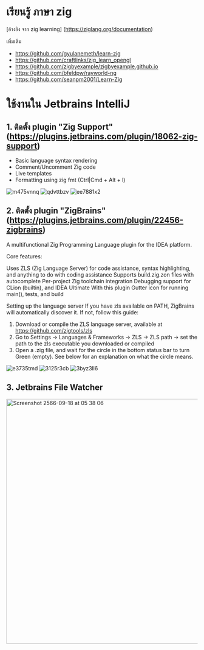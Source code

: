 # เรียนรู้ ภาษา zig
[อ้างอิง จาก zig learning] (https://ziglang.org/documentation)

เพิ่มเติม
- https://github.com/gyulanemeth/learn-zig
- https://github.com/craftlinks/zig_learn_opengl
- https://github.com/zigbyexample/zigbyexample.github.io
- https://github.com/bfeldpw/rayworld-ng
- https://github.com/seanpm2001/Learn-Zig

# ใช้งานใน Jetbrains IntelliJ
## 1. ติดตั้ง plugin "Zig Support" (https://plugins.jetbrains.com/plugin/18062-zig-support)
  - Basic language syntax rendering
  - Comment/Uncomment Zig code
  - Live templates
  - Formatting using zig fmt (Ctrl|Cmd + Alt + l)
 
  ![m475vnnq](https://github.com/tanangular/learning_zig/assets/1311673/42111e4b-1e30-4afa-9cad-2536ed6e3652)
  ![qdvttbzv](https://github.com/tanangular/learning_zig/assets/1311673/f4670d71-7295-4134-ae85-2460e6543052)
  ![ee7881x2](https://github.com/tanangular/learning_zig/assets/1311673/fd4030d1-646d-480a-91c4-382a7774a18b)

## 2. ติดตั้ง plugin "ZigBrains" (https://plugins.jetbrains.com/plugin/22456-zigbrains)

  A multifunctional Zig Programming Language plugin for the IDEA platform.
  
  Core features:
  
  Uses ZLS (Zig Language Server) for code assistance, syntax highlighting, and anything to do with coding assistance
  Supports build.zig.zon files with autocomplete
  Per-project Zig toolchain integration
  Debugging support for CLion (builtin), and IDEA Ultimate With this plugin
  Gutter icon for running main(), tests, and build
  
  Setting up the language server
  If you have zls available on PATH, ZigBrains will automatically discover it. If not, follow this guide:

  1. Download or compile the ZLS language server, available at https://github.com/zigtools/zls
  2. Go to Settings -> Languages & Frameworks -> ZLS -> ZLS path -> set the path to the zls executable you downloaded or compiled
  3. Open a .zig file, and wait for the circle in the bottom status bar to turn Green (empty). See below for an explanation on what the circle means.


  ![e3735tmd](https://github.com/tanangular/learning_zig/assets/1311673/640e062a-4f98-4e44-963a-cd42b0bf5b6d)
  ![3125r3cb](https://github.com/tanangular/learning_zig/assets/1311673/b93f71ab-df90-4507-a7e9-190220bfe08d)
  ![3byz3ll6](https://github.com/tanangular/learning_zig/assets/1311673/e7ae9e95-0f3c-446f-8cee-ee5b0871e1c2)

## 3. Jetbrains File Watcher
   <img width="643" alt="Screenshot 2566-09-18 at 05 38 06" src="https://github.com/tanangular/learning_zig/assets/1311673/45f19418-92dc-457b-9dc3-1efbaa5a3932">


